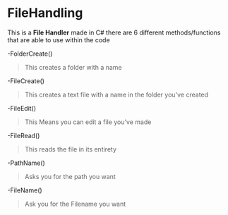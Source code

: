 # FileHandling
This is a **File Handler** made in C# there are 6 different methods/functions that are able to use within the code

-FolderCreate()
>
>This creates a folder with a name


-FileCreate()
>
>This creates a text file with a name in the folder you've created


-FileEdit()
>
>This Means you can edit a file you've made


-FileRead()
>
>This reads the file in its entirety


-PathName()
>
>Asks you for the path you want

-FileName()
>
>Ask you for the Filename you want
